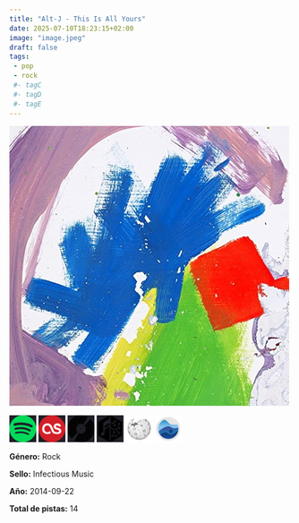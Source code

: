 ```yaml
---
title: "Alt‐J - This Is All Yours"
date: 2025-07-10T18:23:15+02:00
image: "image.jpeg"
draft: false
tags:
 - pop
 - rock
 #- tagC
 #- tagD
 #- tagE
---
```

![cover](image.jpeg (alt‐J - This Is All Yours))
 
[![spotify](../links/svg/spotify.png (spotify))](https://open.spotify.com/artist/3XHO7cRUPCLOr6jwp8vsx5)
[![lastfm](../links/svg/lastfm.png (lastfm))](https://www.last.fm/music/alt%E2%80%90J/This+Is+All+Yours)
[![discogs](../links/svg/discogs.png (discogs))](https://www.discogs.com/release/6102978)
[![musicbrainz](../links/svg/musicbrainz.png (musicbrainz))](https://musicbrainz.org/release/ca2461bf-048d-4eb3-ba16-9d5369183d03)
[![wikipedia](../links/svg/wikipedia.png (wikipedia))](https://es.wikipedia.org/wiki/J._K._Rowling)
[![rateyourmusic](../links/svg/rateyourmusic.png (rateyourmusic))](https://rateyourmusic.com/artist/alt-j)


**Género:** Rock

**Sello:** Infectious Music

**Año:** 2014-09-22

**Total de pistas:** 14
